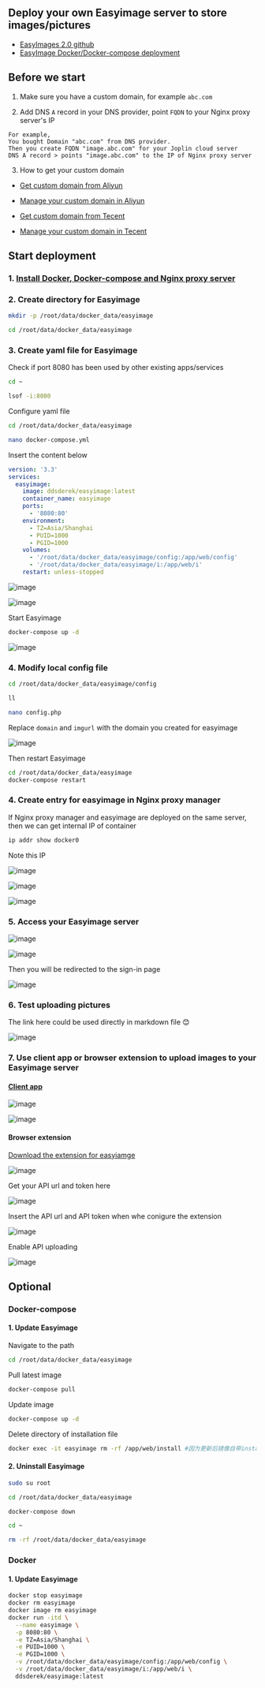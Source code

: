## Deploy your own Easyimage server to store images/pictures

* [EasyImages 2.0 github](https://github.com/icret/EasyImages2.0)
* [EasyImage Docker/Docker-compose deployment](https://hub.docker.com/r/ddsderek/easyimage)


## Before we start

1. Make sure you have a custom domain, for example `abc.com`

2. Add DNS `A` record in your DNS provider, point `FQDN` to your Nginx proxy server's IP
```
For example,
You bought Domain "abc.com" from DNS provider.
Then you create FQDN "image.abc.com" for your Joplin cloud server
DNS A record > points "image.abc.com" to the IP of Nginx proxy server
```
3. How to get your custom domain
* [Get custom domain from Aliyun](https://wanwang.aliyun.com/domain/)

* [Manage your custom domain in Aliyun](https://account.aliyun.com/login/login.htm?oauth_callback=http%3A%2F%2Fdc.console.aliyun.com%2Fnext%2Findex%3Fspm%3D5176.2020520207.recommends.ddomain.606c4c12SpdlTJ#/domain/list/all-domain)

* [Get custom domain from Tecent](https://cloud.tencent.com/act/pro/domain_sales?fromSource=gwzcw.6927084.6927084.6927084&utm_medium=cpc&utm_id=gwzcw.6927084.6927084.6927084&bd_vid=11313871833741623980)

* [Manage your custom domain in Tecent](https://cloud.tencent.com/login?s_url=https%3A%2F%2Fconsole.cloud.tencent)


## Start deployment

### 1. [Install Docker, Docker-compose and Nginx proxy server](https://github.com/guguji666666/Docker)

### 2. Create directory for Easyimage

```sh
mkdir -p /root/data/docker_data/easyimage
```

```sh
cd /root/data/docker_data/easyimage
```

### 3. Create yaml file for Easyimage

Check if port 8080 has been used by other existing apps/services
```sh
cd ~
```
```sh
lsof -i:8080
```

Configure yaml file
```sh
cd /root/data/docker_data/easyimage
```

```sh
nano docker-compose.yml
```
Insert the content below
```yml
version: '3.3'
services:
  easyimage:
    image: ddsderek/easyimage:latest
    container_name: easyimage
    ports:
      - '8080:80'
    environment:
      - TZ=Asia/Shanghai
      - PUID=1000
      - PGID=1000
    volumes:
      - '/root/data/docker_data/easyimage/config:/app/web/config'
      - '/root/data/docker_data/easyimage/i:/app/web/i'
    restart: unless-stopped
```
![image](https://user-images.githubusercontent.com/96930989/230806090-e31a7304-7d72-47a4-a679-9d50920230fc.png)

![image](https://user-images.githubusercontent.com/96930989/230817422-6aa77896-94be-4027-9a6a-4c99c509947f.png)


Start Easyimage
```sh
docker-compose up -d
```
![image](https://user-images.githubusercontent.com/96930989/230817543-d6487faa-e489-4405-85fa-1e44011733df.png)


### 4. Modify local config file
```sh
cd /root/data/docker_data/easyimage/config
```
```sh
ll
```
```sh
nano config.php
```

Replace `domain` and `imgurl` with the domain you created for easyimage

![image](https://user-images.githubusercontent.com/96930989/230820158-1c8cbef1-802d-469b-8c01-fa125edcc6b0.png)

Then restart Easyimage
```sh
cd /root/data/docker_data/easyimage
docker-compose restart
```

### 4. Create entry for easyimage in Nginx proxy manager

If Nginx proxy manager and easyimage are deployed on the same server, then we can get internal IP of container
```sh
ip addr show docker0
```
Note this IP

![image](https://user-images.githubusercontent.com/96930989/230817976-ddeea198-d635-4095-83c2-469712e13623.png)

![image](https://user-images.githubusercontent.com/96930989/230818482-fdca07ac-f8e1-4794-a5bb-c6fbac01e051.png)

![image](https://user-images.githubusercontent.com/96930989/230818550-ac619617-34d6-4eaf-9d8f-2959befba020.png)

### 5. Access your Easyimage server

![image](https://user-images.githubusercontent.com/96930989/230819410-42be08de-bcb5-4b1e-a774-836cb6085755.png)

![image](https://user-images.githubusercontent.com/96930989/230819786-03e056cf-afa9-4145-b3b9-977a21aa2a1f.png)

Then you will be redirected to the sign-in page

![image](https://user-images.githubusercontent.com/96930989/230819928-ec22f104-9495-4418-b519-621b60cf0d15.png)


### 6. Test uploading pictures

The link here could be used directly in markdown file 😊

![image](https://user-images.githubusercontent.com/96930989/230821094-f2850c48-4e9e-4da3-8325-fc24b523cda7.png)


### 7. Use client app or browser extension to upload images to your Easyimage server

#### [Client app](https://github.com/icret/EasyImages2.0/blob/master/docs/%E4%BD%BF%E7%94%A8PicGo%E4%B8%8A%E4%BC%A0.md)

![image](https://user-images.githubusercontent.com/96930989/230832329-34c4811a-f221-40ec-bad1-b8b7087b9733.png)

![image](https://user-images.githubusercontent.com/96930989/230832344-fb2995b8-46a0-4859-a897-89af4cea294f.png)

#### Browser extension

[Download the extension for easyiamge](https://github.com/icret/EasyImages2.0/tree/master/docs)

![image](https://user-images.githubusercontent.com/96930989/230823918-31c5a067-971d-4ca9-8c41-13b1b4ed66d9.png)

Get your API url and token here

![image](https://user-images.githubusercontent.com/96930989/230824038-78f34869-9b45-457e-8232-d31ff3cc2f83.png)

Insert the API url and API token when whe conigure the extension

![image](https://user-images.githubusercontent.com/96930989/230824149-38470ea3-fe13-490b-8ffa-7ffae633a383.png)

Enable API uploading

![image](https://user-images.githubusercontent.com/96930989/230824757-61db98c6-93db-4561-88f0-3a1ec7ad03ab.png)


## Optional

### Docker-compose

#### 1. Update Easyimage 

Navigate to the path
```sh
cd /root/data/docker_data/easyimage
```

Pull latest image
```sh
docker-compose pull
```

Update image
```sh
docker-compose up -d
```

Delete directory of installation file
```sh
docker exec -it easyimage rm -rf /app/web/install #因为更新后镜像自带install目录，所以要删除
```

#### 2. Uninstall Easyimage

```sh
sudo su root
```

```sh
cd /root/data/docker_data/easyimage
```

```sh
docker-compose down
```

```sh
cd ~
```

```sh
rm -rf /root/data/docker_data/easyimage
```


### Docker

#### 1. Update Easyimage

```sh
docker stop easyimage
docker rm easyimage
docker image rm easyimage
docker run -itd \
  --name easyimage \
  -p 8080:80 \
  -e TZ=Asia/Shanghai \
  -e PUID=1000 \
  -e PGID=1000 \
  -v /root/data/docker_data/easyimage/config:/app/web/config \
  -v /root/data/docker_data/easyimage/i:/app/web/i \
  ddsderek/easyimage:latest
```
```
